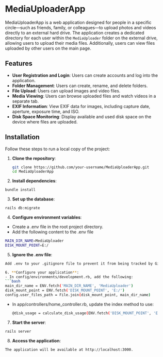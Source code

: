 # MediaUploaderApp

MediaUploaderApp is a web application designed for people in a specific circle—such as friends, family, or colleagues—to upload photos and videos directly to an external hard drive. The application creates a dedicated directory for each user within the `MediaUploader` folder on the external drive, allowing users to upload their media files. Additionally, users can view files uploaded by other users on the main page.

## Features

- **User Registration and Login**: Users can create accounts and log into the application.
- **Folder Management**: Users can create, rename, and delete folders.
- **File Upload**: Users can upload images and video files.
- **Media Viewing**: Users can browse uploaded files and watch videos in a separate tab.
- **EXIF Information**: View EXIF data for images, including capture date, aperture, exposure time, and ISO.
- **Disk Space Monitoring**: Display available and used disk space on the device where files are uploaded.

## Installation

Follow these steps to run a local copy of the project:

1. **Clone the repository**:
   ```bash
   git clone https://github.com/your-username/MediaUploaderApp.git
   cd MediaUploaderApp
   ```

2. **Install dependencies**:
```bash
bundle install
```

3. **Set up the database**:
```bash
rails db:migrate
```

4. **Configure environment variables**:

- Create a .env file in the root project directory.
- Add the following content to the .env file
```bash
MAIN_DIR_NAME=MediaUploader
DISK_MOUNT_POINT=E:/
```

5. **Ignore the .env file**:
```bash
Add .env to your .gitignore file to prevent it from being tracked by Git.

6. **Configure your application**:
- In config/environments/development.rb, add the following:
```bash
main_dir_name = ENV.fetch('MAIN_DIR_NAME', 'MediaUploader')
disk_mount_point = ENV.fetch('DISK_MOUNT_POINT', 'E:/')
config.user_files_path = File.join(disk_mount_point, main_dir_name)
```

- In app/controllers/home_controller.rb, update the index method to use:
  ```bash
  @disk_usage = calculate_disk_usage(ENV.fetch('DISK_MOUNT_POINT', 'E:/'))
  ```

7. **Start the server**:
```bash
rails server
```

8. **Access the application**:
```bash
The application will be available at http://localhost:3000.
```



